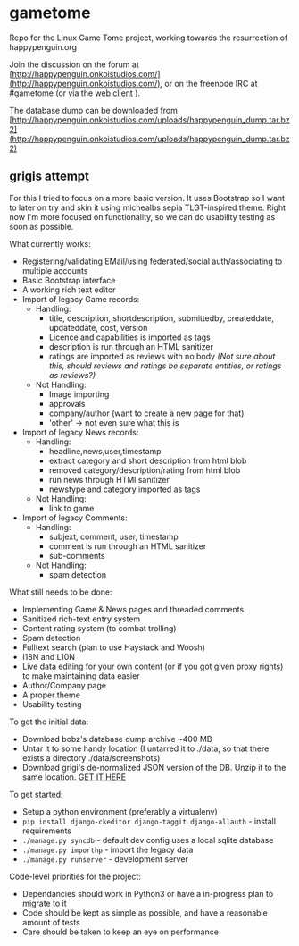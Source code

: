 gametome
========

Repo for the Linux Game Tome project, working towards the resurrection of happypenguin.org

Join the discussion on the forum at [http://happypenguin.onkoistudios.com/](http://happypenguin.onkoistudios.com/), or on the freenode IRC at #gametome (or via the [web client](http://webchat.freenode.net/?channels=gametome&uio=d4) ).

The database dump can be downloaded from [http://happypenguin.onkoistudios.com/uploads/happypenguin_dump.tar.bz2](http://happypenguin.onkoistudios.com/uploads/happypenguin_dump.tar.bz2)

grigis attempt
--------------

For this I tried to focus on a more basic version. It uses Bootstrap so I want to later on try and skin it using michealbs sepia TLGT-inspired theme. Right now I'm more focused on functionality, so we can do usability testing as soon as possible.

What currently works:

* Registering/validating EMail/using federated/social auth/associating to multiple accounts
* Basic Bootstrap interface
* A working rich text editor
* Import of legacy Game records:
    * Handling:
        * title, description, shortdescription, submittedby, createddate, updateddate, cost, version
        * Licence and capabilities is imported as tags
        * description is run through an HTML sanitizer
        * ratings are imported as reviews with no body _(Not sure about this, should reviews and ratings be separate entities, or ratings as reviews?)_
    * Not Handling:
        * Image importing
        * approvals
        * company/author (want to create a new page for that)
        * 'other' -> not even sure what this is
* Import of legacy News records:
    * Handling:
        * headline,news,user,timestamp
        * extract category and short description from html blob
        * removed category/description/rating from html blob
        * run news through HTMl sanitizer
        * newstype and category imported as tags
    * Not Handling:
        * link to game
* Import of legacy Comments:
    * Handling:  
        * subjext, comment, user, timestamp
        * comment is run through an HTML sanitizer
        * sub-comments
    * Not Handling:
        * spam detection

What still needs to be done:

* Implementing Game & News pages and threaded comments
* Sanitized rich-text entry system
* Content rating system (to combat trolling)
* Spam detection
* Fulltext search (plan to use Haystack and Woosh)
* I18N and L10N
* Live data editing for your own content (or if you got given proxy rights) to make maintaining data easier
* Author/Company page
* A proper theme
* Usability testing

To get the initial data:

* Download bobz's database dump archive ~400 MB 
* Untar it to some handy location (I untarred it to ./data, so that there exists a directory ./data/screenshots)
* Download grigi's de-normalized JSON version of the DB. Unzip it to the same location. [GET IT HERE](http://happypenguin.onkoistudios.com/discussion/5/de-normalized-db#Item_2)

To get started:

* Setup a python environment (preferably a virtualenv)
* `pip install django-ckeditor django-taggit django-allauth` - install requirements
* `./manage.py syncdb` - default dev config uses a local sqlite database
* `./manage.py importhp` - import the legacy data
* `./manage.py runserver` - development server

Code-level priorities for the project:

* Dependancies should work in Python3 or have a in-progress plan to migrate to it
* Code should be kept as simple as possible, and have a reasonable amount of tests
* Care should be taken to keep an eye on performance

